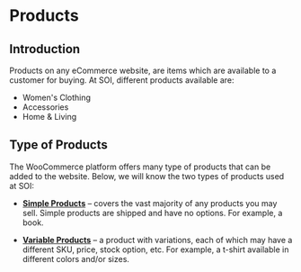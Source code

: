 #   **Products**

## **Introduction**

Products on any eCommerce website, are items which are available to a customer for buying. At SOI, different products available are:

-   Women's Clothing
-   Accessories
-   Home & Living

##  **Type of Products**

The WooCommerce platform offers many type of products that can be added to the website. Below, we will know the two types of products used at SOI:

*   [**Simple Products**](Simple-Products.md) – covers the vast majority of any products you may sell. Simple products are shipped and have no options. For example, a book.

*   [**Variable Products**](Variable-Products.md) – a product with variations, each of which may have a different SKU, price, stock option, etc. For example, a t-shirt available in different colors and/or sizes.



